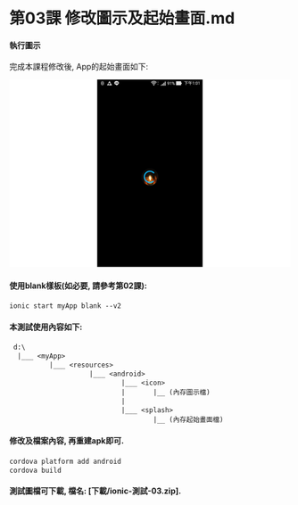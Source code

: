 # 第03課 修改圖示及起始畫面.md


#### 執行圖示
完成本課程修改後, App的起始畫面如下:<p>
![GitHub Logo](/images/fig03-01.jpg)



#### 使用blank樣板(如必要, 請參考第02課):
```
ionic start myApp blank --v2
```

#### 本測試使用內容如下:
```
 d:\
  |___ <myApp> 
          |___ <resources>
                    |___ <android>     
                            |___ <icon> 
                            |       |__ (內存圖示檔)
                            |        
                            |___ <splash>  
                                    |__ (內存起始畫面檔)                            
```


#### 修改<icon>及<splash>檔案內容, 再重建apk即可.

```
cordova platform add android 
cordova build
```

#### 測試圖檔可下載, 檔名: [下載/ionic-測試-03.zip].


